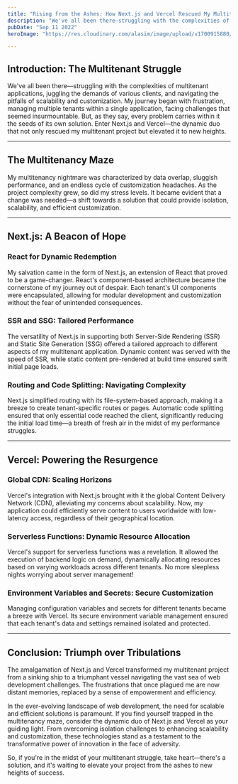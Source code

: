 ```yaml
---
title: "Rising from the Ashes: How Next.js and Vercel Rescued My Multitenant Project"
description: "We've all been there—struggling with the complexities of multitenant applications, juggling the demands of various clients, and navigating the pitfalls of scalability and customization."
pubDate: "Sep 11 2022"
heroImage: "https://res.cloudinary.com/alasim/image/upload/v1700915880/writings/iqt3ew0zq4pnz4kijkpx.png"

---
```


## Introduction: The Multitenant Struggle

We've all been there—struggling with the complexities of multitenant applications, juggling the demands of various clients, and navigating the pitfalls of scalability and customization. My journey began with frustration, managing multiple tenants within a single application, facing challenges that seemed insurmountable. But, as they say, every problem carries within it the seeds of its own solution. Enter Next.js and Vercel—the dynamic duo that not only rescued my multitenant project but elevated it to new heights.

---

## The Multitenancy Maze

My multitenancy nightmare was characterized by data overlap, sluggish performance, and an endless cycle of customization headaches. As the project complexity grew, so did my stress levels. It became evident that a change was needed—a shift towards a solution that could provide isolation, scalability, and efficient customization.

---

## Next.js: A Beacon of Hope

### React for Dynamic Redemption

My salvation came in the form of Next.js, an extension of React that proved to be a game-changer. React's component-based architecture became the cornerstone of my journey out of despair. Each tenant's UI components were encapsulated, allowing for modular development and customization without the fear of unintended consequences.

### SSR and SSG: Tailored Performance

The versatility of Next.js in supporting both Server-Side Rendering (SSR) and Static Site Generation (SSG) offered a tailored approach to different aspects of my multitenant application. Dynamic content was served with the speed of SSR, while static content pre-rendered at build time ensured swift initial page loads.

### Routing and Code Splitting: Navigating Complexity

Next.js simplified routing with its file-system-based approach, making it a breeze to create tenant-specific routes or pages. Automatic code splitting ensured that only essential code reached the client, significantly reducing the initial load time—a breath of fresh air in the midst of my performance struggles.

---

## Vercel: Powering the Resurgence

### Global CDN: Scaling Horizons

Vercel's integration with Next.js brought with it the global Content Delivery Network (CDN), alleviating my concerns about scalability. Now, my application could efficiently serve content to users worldwide with low-latency access, regardless of their geographical location.

### Serverless Functions: Dynamic Resource Allocation

Vercel's support for serverless functions was a revelation. It allowed the execution of backend logic on demand, dynamically allocating resources based on varying workloads across different tenants. No more sleepless nights worrying about server management!

### Environment Variables and Secrets: Secure Customization

Managing configuration variables and secrets for different tenants became a breeze with Vercel. Its secure environment variable management ensured that each tenant's data and settings remained isolated and protected.

---

## Conclusion: Triumph over Tribulations

The amalgamation of Next.js and Vercel transformed my multitenant project from a sinking ship to a triumphant vessel navigating the vast sea of web development challenges. The frustrations that once plagued me are now distant memories, replaced by a sense of empowerment and efficiency.

In the ever-evolving landscape of web development, the need for scalable and efficient solutions is paramount. If you find yourself trapped in the multitenancy maze, consider the dynamic duo of Next.js and Vercel as your guiding light. From overcoming isolation challenges to enhancing scalability and customization, these technologies stand as a testament to the transformative power of innovation in the face of adversity.

So, if you're in the midst of your multitenant struggle, take heart—there's a solution, and it's waiting to elevate your project from the ashes to new heights of success.
